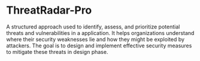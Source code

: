 # ThreatRadar-Pro
A structured approach used to identify, assess, and prioritize potential threats and vulnerabilities in a application. It helps organizations understand where their security weaknesses lie and how they might be exploited by attackers. The goal is to design and implement effective security measures to mitigate these threats in design phase.
